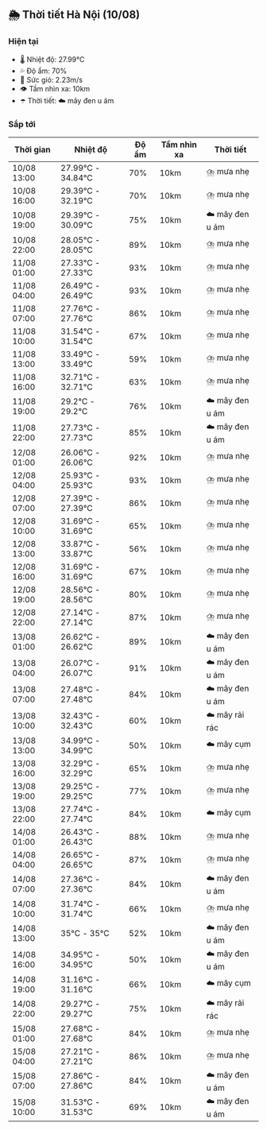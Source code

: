 ## 🌦️ Thời tiết Hà Nội (10/08)

### Hiện tại

- 🌡️ Nhiệt độ: 27.99℃
- 💦 Độ ẩm: 70%
- 💨 Sức gió: 2.23m/s
- 👁️ Tầm nhìn xa: 10km
- ☂️ Thời tiết: ☁️ mây đen u ám

### Sắp tới

| Thời gian | Nhiệt độ | Độ ẩm | Tầm nhìn xa | Thời tiết |
| --- | --- | --- | --- | --- |
| 10/08 13:00 | 27.99℃ - 34.84℃ | 70% | 10km | ⛈️ mưa nhẹ |
| 10/08 16:00 | 29.39℃ - 32.19℃ | 70% | 10km | ⛈️ mưa nhẹ |
| 10/08 19:00 | 29.39℃ - 30.09℃ | 75% | 10km | ☁️ mây đen u ám |
| 10/08 22:00 | 28.05℃ - 28.05℃ | 89% | 10km | ⛈️ mưa nhẹ |
| 11/08 01:00 | 27.33℃ - 27.33℃ | 93% | 10km | ⛈️ mưa nhẹ |
| 11/08 04:00 | 26.49℃ - 26.49℃ | 93% | 10km | ⛈️ mưa nhẹ |
| 11/08 07:00 | 27.76℃ - 27.76℃ | 86% | 10km | ⛈️ mưa nhẹ |
| 11/08 10:00 | 31.54℃ - 31.54℃ | 67% | 10km | ⛈️ mưa nhẹ |
| 11/08 13:00 | 33.49℃ - 33.49℃ | 59% | 10km | ⛈️ mưa nhẹ |
| 11/08 16:00 | 32.71℃ - 32.71℃ | 63% | 10km | ⛈️ mưa nhẹ |
| 11/08 19:00 | 29.2℃ - 29.2℃ | 76% | 10km | ☁️ mây đen u ám |
| 11/08 22:00 | 27.73℃ - 27.73℃ | 85% | 10km | ☁️ mây đen u ám |
| 12/08 01:00 | 26.06℃ - 26.06℃ | 92% | 10km | ⛈️ mưa nhẹ |
| 12/08 04:00 | 25.93℃ - 25.93℃ | 93% | 10km | ⛈️ mưa nhẹ |
| 12/08 07:00 | 27.39℃ - 27.39℃ | 86% | 10km | ⛈️ mưa nhẹ |
| 12/08 10:00 | 31.69℃ - 31.69℃ | 65% | 10km | ⛈️ mưa nhẹ |
| 12/08 13:00 | 33.87℃ - 33.87℃ | 56% | 10km | ⛈️ mưa nhẹ |
| 12/08 16:00 | 31.69℃ - 31.69℃ | 67% | 10km | ⛈️ mưa nhẹ |
| 12/08 19:00 | 28.56℃ - 28.56℃ | 80% | 10km | ⛈️ mưa nhẹ |
| 12/08 22:00 | 27.14℃ - 27.14℃ | 87% | 10km | ⛈️ mưa nhẹ |
| 13/08 01:00 | 26.62℃ - 26.62℃ | 89% | 10km | ☁️ mây đen u ám |
| 13/08 04:00 | 26.07℃ - 26.07℃ | 91% | 10km | ☁️ mây đen u ám |
| 13/08 07:00 | 27.48℃ - 27.48℃ | 84% | 10km | ☁️ mây đen u ám |
| 13/08 10:00 | 32.43℃ - 32.43℃ | 60% | 10km | ☁️ mây rải rác |
| 13/08 13:00 | 34.99℃ - 34.99℃ | 50% | 10km | ☁️ mây cụm |
| 13/08 16:00 | 32.29℃ - 32.29℃ | 65% | 10km | ⛈️ mưa nhẹ |
| 13/08 19:00 | 29.25℃ - 29.25℃ | 77% | 10km | ⛈️ mưa nhẹ |
| 13/08 22:00 | 27.74℃ - 27.74℃ | 84% | 10km | ☁️ mây cụm |
| 14/08 01:00 | 26.43℃ - 26.43℃ | 88% | 10km | ⛈️ mưa nhẹ |
| 14/08 04:00 | 26.65℃ - 26.65℃ | 87% | 10km | ⛈️ mưa nhẹ |
| 14/08 07:00 | 27.36℃ - 27.36℃ | 84% | 10km | ☁️ mây đen u ám |
| 14/08 10:00 | 31.74℃ - 31.74℃ | 66% | 10km | ⛈️ mưa nhẹ |
| 14/08 13:00 | 35℃ - 35℃ | 52% | 10km | ☁️ mây đen u ám |
| 14/08 16:00 | 34.95℃ - 34.95℃ | 50% | 10km | ☁️ mây đen u ám |
| 14/08 19:00 | 31.16℃ - 31.16℃ | 66% | 10km | ☁️ mây cụm |
| 14/08 22:00 | 29.27℃ - 29.27℃ | 75% | 10km | ☁️ mây rải rác |
| 15/08 01:00 | 27.68℃ - 27.68℃ | 84% | 10km | ⛈️ mưa nhẹ |
| 15/08 04:00 | 27.21℃ - 27.21℃ | 86% | 10km | ⛈️ mưa nhẹ |
| 15/08 07:00 | 27.86℃ - 27.86℃ | 84% | 10km | ☁️ mây đen u ám |
| 15/08 10:00 | 31.53℃ - 31.53℃ | 69% | 10km | ☁️ mây đen u ám |
